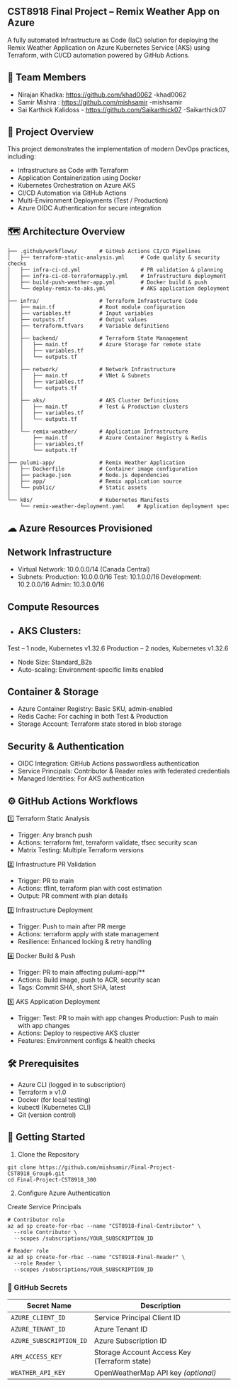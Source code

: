 ## CST8918 Final Project – Remix Weather App on Azure

A fully automated Infrastructure as Code (IaC) solution for deploying the Remix Weather Application on Azure Kubernetes Service (AKS) using Terraform, with CI/CD automation powered by GitHub Actions.

## 👥 Team Members

- Nirajan Khadka: https://github.com/khad0062 -khad0062
- Samir Mishra : https://github.com/mishsamir  -mishsamir
- Sai Karthick Kalidoss - https://github.com/Saikarthick07 -Saikarthick07

## 📌 Project Overview

This project demonstrates the implementation of modern DevOps practices, including:
- Infrastructure as Code with Terraform
- Application Containerization using Docker
- Kubernetes Orchestration on Azure AKS
- CI/CD Automation via GitHub Actions
- Multi-Environment Deployments (Test / Production)
- Azure OIDC Authentication for secure integration

## 🗺 Architecture Overview

```
├── .github/workflows/       # GitHub Actions CI/CD Pipelines
│   ├── terraform-static-analysis.yml     # Code quality & security checks
│   ├── infra-ci-cd.yml                   # PR validation & planning
│   ├── infra-ci-cd-terraformapply.yml    # Infrastructure deployment
│   ├── build-push-weather-app.yml        # Docker build & push
│   └── deploy-remix-to-aks.yml           # AKS application deployment
│
├── infra/                   # Terraform Infrastructure Code
│   ├── main.tf              # Root module configuration
│   ├── variables.tf         # Input variables
│   ├── outputs.tf           # Output values
│   ├── terraform.tfvars     # Variable definitions
│   │
│   ├── backend/             # Terraform State Management
│   │   ├── main.tf          # Azure Storage for remote state
│   │   ├── variables.tf
│   │   └── outputs.tf
│   │
│   ├── network/             # Network Infrastructure
│   │   ├── main.tf          # VNet & Subnets
│   │   ├── variables.tf
│   │   └── outputs.tf
│   │
│   ├── aks/                 # AKS Cluster Definitions
│   │   ├── main.tf          # Test & Production clusters
│   │   ├── variables.tf
│   │   └── outputs.tf
│   │
│   └── remix-weather/       # Application Infrastructure
│       ├── main.tf          # Azure Container Registry & Redis
│       ├── variables.tf
│       └── outputs.tf
│
├── pulumi-app/              # Remix Weather Application
│   ├── Dockerfile           # Container image configuration
│   ├── package.json         # Node.js dependencies
│   ├── app/                 # Remix application source
│   └── public/              # Static assets
│
└── k8s/                     # Kubernetes Manifests
    └── remix-weather-deployment.yaml    # Application deployment spec

```

## ☁ Azure Resources Provisioned

## Network Infrastructure

- Virtual Network: 10.0.0.0/14 (Canada Central)
- Subnets:
Production: 10.0.0.0/16
Test: 10.1.0.0/16
Development: 10.2.0.0/16
Admin: 10.3.0.0/16

## Compute Resources

- ## AKS Clusters:

Test – 1 node, Kubernetes v1.32.6
Production – 2 nodes, Kubernetes v1.32.6

- Node Size: Standard_B2s
- Auto-scaling: Environment-specific limits enabled

## Container & Storage

- Azure Container Registry: Basic SKU, admin-enabled
- Redis Cache: For caching in both Test & Production
- Storage Account: Terraform state stored in blob storage

## Security & Authentication

- OIDC Integration: GitHub Actions passwordless authentication
- Service Principals: Contributor & Reader roles with federated credentials
- Managed Identities: For AKS authentication

## ⚙️ GitHub Actions Workflows

1️⃣ Terraform Static Analysis

- Trigger: Any branch push
- Actions: terraform fmt, terraform validate, tfsec security scan
- Matrix Testing: Multiple Terraform versions

2️⃣ Infrastructure PR Validation

- Trigger: PR to main
- Actions: tflint, terraform plan with cost estimation
- Output: PR comment with plan details

3️⃣ Infrastructure Deployment

- Trigger: Push to main after PR merge
- Actions: terraform apply with state management
- Resilience: Enhanced locking & retry handling

4️⃣ Docker Build & Push

- Trigger: PR to main affecting pulumi-app/**
- Actions: Build image, push to ACR, security scan
- Tags: Commit SHA, short SHA, latest

5️⃣ AKS Application Deployment

- Trigger:
Test: PR to main with app changes
Production: Push to main with app changes
- Actions: Deploy to respective AKS cluster
- Features: Environment configs & health checks

## 🛠 Prerequisites

- Azure CLI (logged in to subscription)
- Terraform ≥ v1.0
- Docker (for local testing)
- kubectl (Kubernetes CLI)
- Git (version control)

## 🚀 Getting Started

1. Clone the Repository
```
git clone https://github.com/mishsamir/Final-Project-CST8918_Group6.git
cd Final-Project-CST8918_300
```

2. Configure Azure Authentication

Create Service Principals
```
# Contributor role
az ad sp create-for-rbac --name "CST8918-Final-Contributor" \
  --role Contributor \
  --scopes /subscriptions/YOUR_SUBSCRIPTION_ID

# Reader role
az ad sp create-for-rbac --name "CST8918-Final-Reader" \
  --role Reader \
  --scopes /subscriptions/YOUR_SUBSCRIPTION_ID
```

### 🔐 GitHub Secrets

| Secret Name             | Description                                      |
|-------------------------|--------------------------------------------------|
| `AZURE_CLIENT_ID`       | Service Principal Client ID                      |
| `AZURE_TENANT_ID`       | Azure Tenant ID                                  |
| `AZURE_SUBSCRIPTION_ID` | Azure Subscription ID                            |
| `ARM_ACCESS_KEY`        | Storage Account Access Key (Terraform state)     |
| `WEATHER_API_KEY`       | OpenWeatherMap API key *(optional)*              |
